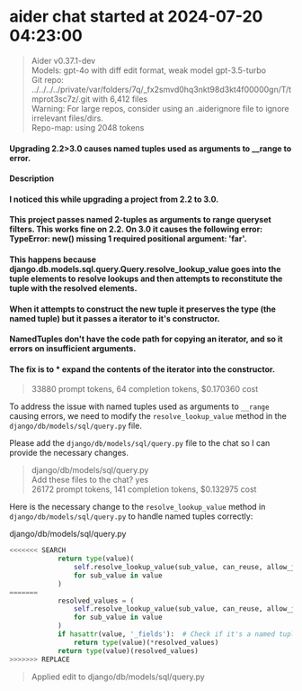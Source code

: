 
# aider chat started at 2024-07-20 04:23:00

> Aider v0.37.1-dev  
> Models: gpt-4o with diff edit format, weak model gpt-3.5-turbo  
> Git repo: ../../../../private/var/folders/7q/_fx2smvd0hq3nkt98d3kt4f00000gn/T/tmprot3sc7z/.git with 6,412 files  
> Warning: For large repos, consider using an .aiderignore file to ignore irrelevant files/dirs.  
> Repo-map: using 2048 tokens  

#### Upgrading 2.2>3.0 causes named tuples used as arguments to __range to error.  
#### Description  
#### 	  
#### I noticed this while upgrading a project from 2.2 to 3.0.  
#### This project passes named 2-tuples as arguments to range queryset filters. This works fine on 2.2. On 3.0 it causes the following error: TypeError: __new__() missing 1 required positional argument: 'far'.  
#### This happens because django.db.models.sql.query.Query.resolve_lookup_value goes into the tuple elements to resolve lookups and then attempts to reconstitute the tuple with the resolved elements.  
#### When it attempts to construct the new tuple it preserves the type (the named tuple) but it passes a iterator to it's constructor.  
#### NamedTuples don't have the code path for copying an iterator, and so it errors on insufficient arguments.  
#### The fix is to * expand the contents of the iterator into the constructor.  
> 33880 prompt tokens, 64 completion tokens, $0.170360 cost  

To address the issue with named tuples used as arguments to `__range` causing errors, we need to modify the `resolve_lookup_value` method in the `django/db/models/sql/query.py` file.

Please add the `django/db/models/sql/query.py` file to the chat so I can provide the necessary changes.

> django/db/models/sql/query.py  
> Add these files to the chat? yes  
> 26172 prompt tokens, 141 completion tokens, $0.132975 cost  

Here is the necessary change to the `resolve_lookup_value` method in `django/db/models/sql/query.py` to handle named tuples correctly:

django/db/models/sql/query.py
```python
<<<<<<< SEARCH
            return type(value)(
                self.resolve_lookup_value(sub_value, can_reuse, allow_joins)
                for sub_value in value
            )
=======
            resolved_values = (
                self.resolve_lookup_value(sub_value, can_reuse, allow_joins)
                for sub_value in value
            )
            if hasattr(value, '_fields'):  # Check if it's a named tuple
                return type(value)(*resolved_values)
            return type(value)(resolved_values)
>>>>>>> REPLACE
```

> Applied edit to django/db/models/sql/query.py  
